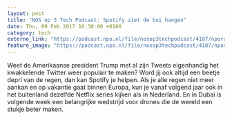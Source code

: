 ```yaml
---
layout: post
title: "NOS op 3 Tech Podcast: Spotify ziet de bui hangen"
date: Thu, 09 Feb 2017 16:30:00 +0100
category: tech
externe_link: "https://podcast.npo.nl/file/nosop3techpodcast/4187/nporadio1_nosop3techpodcast_20170209_nos-op-3-tech-podcast-spotify-ziet-de-bui-hangen.mp3"
feature_image: "https://podcast.npo.nl/file/nosop3techpodcast/4187/nporadio1_nosop3techpodcast_20170209_nos-op-3-tech-podcast-spotify-ziet-de-bui-hangen.mp3"
---
```


Weet de Amerikaanse president Trump met al zijn Tweets eigenhandig het kwakkelende Twitter weer populair te maken? Word jij ook altijd een beetje depri van de regen, dan kan Spotify je helpen. Als je alle regen niet meer aankan en op vakantie gaat binnen Europa, kun je vanaf volgend jaar ook in het buitenland dezelfde Netflix series kijken als in Nederland.  En in Dubai is volgende week een belangrijke wedstrijd voor drones die de wereld een stukje beter maken.<img src="http://feeds.feedburner.com/~r/nosop3-tech-podcast/~4/DevL7UHz7XM" height="1" width="1" alt=""/>
